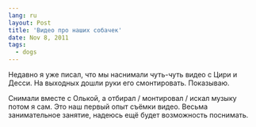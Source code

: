 ```yaml
---
lang: ru
layout: Post
title: 'Видео про наших собачек'
date: Nov 8, 2011
tags:
  - dogs
---
```


Недавно я уже писал, что мы наснимали чуть-чуть видео с Цири и Десси. На выходных дошли руки его смонтировать. Показываю.

<!--more-->

<x-video src="http://www.youtube.com/embed/WMRNmkR4YTo?hd=1">

<x-video src="http://www.youtube.com/embed/Dgn-REGMteY?hd=1">

Снимали вместе с Олькой, а отбирал / монтировал / искал музыку потом я сам. Это наш первый опыт съёмки видео. Весьма занимательное занятие, надеюсь ещё будет возможность поснимать.
